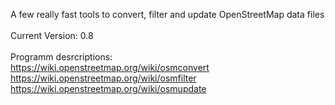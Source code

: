 A few really fast tools to convert, filter and update OpenStreetMap data files<br/>
<br/>
Current Version: 0.8<br/>
<br/>
Programm desrcriptions:<br/>
https://wiki.openstreetmap.org/wiki/osmconvert <br/>
https://wiki.openstreetmap.org/wiki/osmfilter <br/>
https://wiki.openstreetmap.org/wiki/osmupdate <br/>

